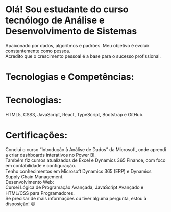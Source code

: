 <h1>Olá! Sou estudante do curso tecnólogo de Análise e Desenvolvimento de Sistemas</h1>  
<p>Apaixonado por dados, algoritmos e padrões. Meu objetivo é evoluir constantemente como pessoa.
  <br> Acredito que o crescimento pessoal é a base para o sucesso profissional.</p>

<h1>Tecnologias e Competências:</h1>

<h1>Tecnologias:</h1>
<p>HTML5, CSS3, JavaScript, React, TypeScript, Bootstrap e GitHub.</p>
<h1>Certificações:</h1>
<p>Concluí o curso “Introdução à Análise de Dados” da Microsoft, onde aprendi a criar dashboards interativos no Power BI.<br>
Também fiz cursos atualizados de Excel e Dynamics 365 Finance, com foco em contabilidade e configuração.<br>
Tenho conhecimentos em Microsoft Dynamics 365 (ERP) e Dynamics Supply Chain Management.<br>
Desenvolvimento Web:<br>
Cursei Lógica de Programação Avançada, JavaScript Avançado e HTML/CSS para Programadores.<br>
Se precisar de mais informações ou tiver alguma pergunta, estou à disposição! 😊</p>

